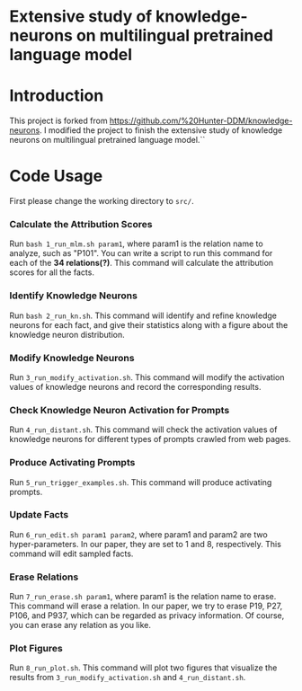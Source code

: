 # Extensive study of knowledge-neurons on multilingual pretrained language model



# Introduction

This project is forked from https://github.com/%20Hunter-DDM/knowledge-neurons. I modified the project to finish the extensive study of knowledge neurons on multilingual pretrained language model.``



# Code Usage

First please change the working directory to `src/`.

### Calculate the Attribution Scores
Run `bash 1_run_mlm.sh param1`, where param1 is the relation name to analyze, such as "P101". You can write a script to run this command for each of the **34 relations(?)**. This command will calculate the attribution scores for all the facts.

### Identify Knowledge Neurons
Run `bash 2_run_kn.sh`. This command will identify and refine knowledge neurons for each fact, and give their statistics along with a figure about the knowledge neuron distribution.

### Modify Knowledge Neurons
Run `3_run_modify_activation.sh`. This command will modify the activation values of knowledge neurons and record the corresponding results.

### Check Knowledge Neuron Activation for Prompts
Run `4_run_distant.sh`. This command will check the activation values of knowledge neurons for different types of prompts crawled from web pages.

### Produce Activating Prompts
Run `5_run_trigger_examples.sh`. This command will produce activating prompts.

### Update Facts
Run `6_run_edit.sh param1 param2`, where param1 and param2 are two hyper-parameters. In our paper, they are set to 1 and 8, respectively. This command will edit sampled facts.

### Erase Relations
Run `7_run_erase.sh param1`, where param1 is the relation name to erase. This command will erase a relation. In our paper, we try to erase P19, P27, P106, and P937, which can be regarded as privacy information. Of course, you can erase any relation as you like.

### Plot Figures
Run `8_run_plot.sh`. This command will plot two figures that visualize the results from `3_run_modify_activation.sh` and `4_run_distant.sh`.


